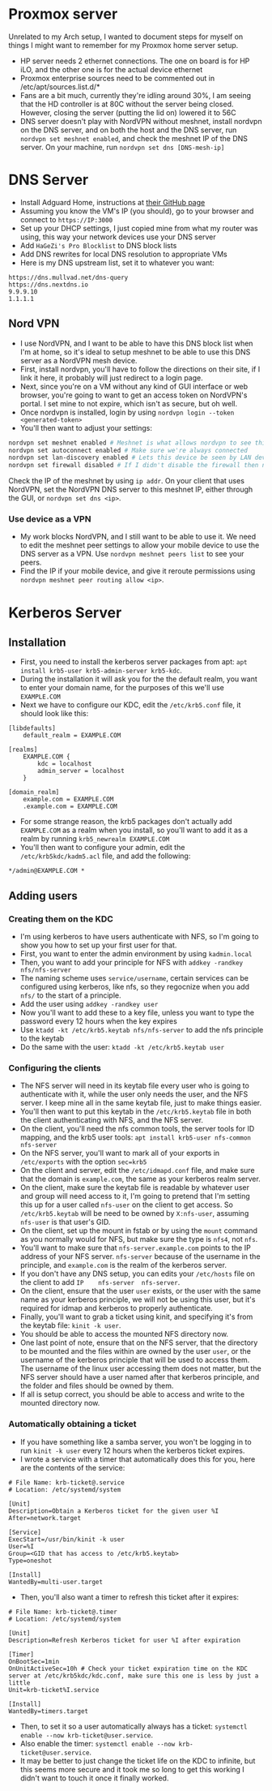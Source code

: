 # Proxmox server
Unrelated to my Arch setup, I wanted to document steps for myself on things I might want to remember for my Proxmox home server setup.
- HP server needs 2 ethernet connections. The one on board is for HP iLO, and the other one is for the actual device ethernet
- Proxmox enterprise sources need to be commented out in /etc/apt/sources.list.d/*
- Fans are a bit much, currently they're idling around 30%, I am seeing that the HD controller is at 80C without the server being closed. However, closing the server (putting the lid on) lowered it to 56C
- DNS server doesn't play with NordVPN without meshnet, install nordvpn on the DNS server, and on both the host and the DNS server, run `nordvpn set meshnet enabled`, and check the meshnet IP of the DNS server. On your machine, run `nordvpn set dns [DNS-mesh-ip]`

# DNS Server
- Install Adguard Home, instructions at [their GitHub page](https://github.com/AdguardTeam/AdGuardHome#getting-started)
- Assuming you know the VM's IP (you should), go to your browser and connect to `https://IP:3000` 
- Set up your DHCP settings, I just copied mine from what my router was using, this way your network devices use your DNS server
- Add `HaGeZi's Pro Blocklist` to DNS block lists
- Add DNS rewrites for local DNS resolution to appropriate VMs
- Here is my DNS upstream list, set it to whatever you want:
```
https://dns.mullvad.net/dns-query
https://dns.nextdns.io
9.9.9.10
1.1.1.1
```

## Nord VPN
- I use NordVPN, and I want to be able to have this DNS block list when I'm at home, so it's ideal to setup meshnet to be able to use this DNS server as a NordVPN mesh device.
- First, install nordvpn, you'll have to follow the directions on their site, if I link it here, it probably will just redirect to a login page.
- Next, since you're on a VM without any kind of GUI interface or web browser, you're going to want to get an access token on NordVPN's portal. I set mine to not expire, which isn't as secure, but oh well.
- Once nordvpn is installed, login by using `nordvpn login --token <generated-token>`
- You'll then want to adjust your settings:
```bash
nordvpn set meshnet enabled # Meshnet is what allows nordvpn to see this IP as a valid dns server
nordvpn set autoconnect enabled # Make sure we're always connected
nordvpn set lan-discovery enabled # Lets this device be seen by LAN devices
nordvpn set firewall disabled # If I didn't disable the firewall then no devices could talk to the DHCP server
```

Check the IP of the meshnet by using `ip addr`. On your client that uses NordVPN, set the NordVPN DNS server to this meshnet IP, either through the GUI, or `nordvpn set dns <ip>`.

### Use device as a VPN
- My work blocks NordVPN, and I still want to be able to use it. We need to edit the meshnet peer settings to allow your mobile device to use the DNS server as a VPN. Use `nordvpn meshnet peers list` to see your peers.
- Find the IP if your mobile device, and give it reroute permissions using `nordvpn meshnet peer routing allow <ip>`.

# Kerberos Server
## Installation
- First, you need to install the kerberos server packages from apt: `apt install krb5-user krb5-admin-server krb5-kdc`.
- During the installation it will ask you for the the default realm, you want to enter your domain name, for the purposes of this we'll use `EXAMPLE.COM`
- Next we have to configure our KDC, edit the `/etc/krb5.conf` file, it should look like this:
```
[libdefaults]
    default_realm = EXAMPLE.COM

[realms]
    EXAMPLE.COM {
        kdc = localhost
        admin_server = localhost
    }

[domain_realm]
    example.com = EXAMPLE.COM
    .example.com = EXAMPLE.COM
```
- For some strange reason, the krb5 packages don't actually add `EXAMPLE.COM` as a realm when you install, so you'll want to add it as a realm by running `krb5_newrealm EXAMPLE.COM`
- You'll then want to configure your admin, edit the `/etc/krb5kdc/kadm5.acl` file, and add the following:
```
*/admin@EXAMPLE.COM *
```

## Adding users
### Creating them on the KDC
- I'm using kerberos to have users authenticate with NFS, so I'm going to show you how to set up your first user for that.
- First, you want to enter the admin environment by using `kadmin.local`
- Then, you want to add your principle for NFS with `addkey -randkey nfs/nfs-server`
- The naming scheme uses `service/username`, certain services can be configured using kerberos, like nfs, so they regocnize when you add `nfs/` to the start of a principle.
- Add the user using `addkey -randkey user`
- Now you'll want to add these to a key file, unless you want to type the password every 12 hours when the key expires
- Use `ktadd -kt /etc/krb5.keytab nfs/nfs-server` to add the nfs principle to the keytab
- Do the same with the user: `ktadd -kt /etc/krb5.keytab user`

### Configuring the clients
- The NFS server will need in its keytab file every user who is going to authenticate with it, while the user only needs the user, and the NFS server. I keep mine all in the same keytab file, just to make things easier.
- You'll then want to put this keytab in the `/etc/krb5.keytab` file in both the client authenticating with NFS, and the NFS server.
- On the client, you'll need the nfs common tools, the server tools for ID mapping, and the krb5 user tools: `apt install krb5-user nfs-common nfs-server`
- On the NFS server, you'll want to mark all of your exports in `/etc/exports` with the option `sec=krb5`
- On the client and server, edit the `/etc/idmapd.conf` file, and make sure that the domain is `example.com`, the same as your kerberos realm server.
- On the client, make sure the keytab file is readable by whatever user and group will need access to it, I'm going to pretend that I'm setting this up for a user called `nfs-user` on the client to get access. So `/etc/krb5.keytab` will be need to be owned by `X:nfs-user`, assuming `nfs-user` is that user's GID.
- On the client, set up the mount in fstab or by using the `mount` command as you normally would for NFS, but make sure the type is `nfs4`, not `nfs`.
- You'll want to make sure that `nfs-server.example.com` points to the IP address of your NFS server. `nfs-server` because of the username in the principle, and `example.com` is the realm of the kerberos server.
- If you don't have any DNS setup, you can edits your `/etc/hosts` file on the client to add `IP    nfs-server  nfs-server`.
- On the client, ensure that the user `user` exists, or the user with the same name as your kerberos principle, we will not be using this user, but it's required for idmap and kerberos to properly authenticate.
- Finally, you'll want to grab a ticket using kinit, and specifying it's from the keytab file: `kinit -k user`.
- You should be able to access the mounted NFS directory now.
- One last point of note, ensure that on the NFS server, that the directory to be mounted and the files within are owned by the user `user`, or the username of the kerberos principle that will be used to access them. The username of the linux user accessing them does not matter, but the NFS server should have a user named after that kerberos principle, and the folder and files should be owned by them.
- If all is setup correct, you should be able to access and write to the mounted directory now.

### Automatically obtaining a ticket
- If you have something like a samba server, you won't be logging in to run `kinit -k user` every 12 hours when the kerberos ticket expires.
- I wrote a service with a timer that automatically does this for you, here are the contents of the service:
```
# File Name: krb-ticket@.service
# Location: /etc/systemd/system

[Unit]
Description=Obtain a Kerberos ticket for the given user %I
After=network.target

[Service]
ExecStart=/usr/bin/kinit -k user
User=%I
Group=<GID that has access to /etc/krb5.keytab>
Type=oneshot

[Install]
WantedBy=multi-user.target
```
- Then, you'll also want a timer to refresh this ticket after it expires:
```
# File Name: krb-ticket@.timer
# Location: /etc/systemd/system

[Unit]
Description=Refresh Kerberos ticket for user %I after expiration

[Timer]
OnBootSec=1min
OnUnitActiveSec=10h # Check your ticket expiration time on the KDC server at /etc/krb5kdc/kdc.conf, make sure this one is less by just a little
Unit=krb-ticket%I.service

[Install]
WantedBy=timers.target
```
- Then, to set it so a user automatically always has a ticket: `systemctl enable --now krb-ticket@user.service`.
- Also enable the timer: `systemctl enable --now krb-ticket@user.service`.
- It may be better to just change the ticket life on the KDC to infinite, but this seems more secure and it took me so long to get this working I didn't want to touch it once it finally worked.
